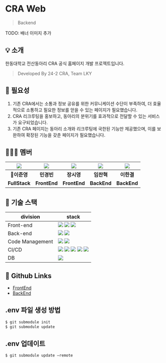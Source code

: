 # CRA Web

> Backend

TODO: 배너 이미지 추가

## 💡 소개
한동대학교 전산동아리 CRA 공식 홈페이지 개발 프로젝트입니다. 

> Developed By 24-2 CRA, Team LKY


## 📝 필요성
1. 기존 CRA에서는 소통과 정보 공유를 위한 커뮤니케이션 수단이 부족하여, 더 효율적으로 소통하고 필요한 정보를 얻을 수 있는 페이지가 필요했습니다.
2. CRA 리크루팅을 홍보하고, 동아리의 분위기를 효과적으로 전달할 수 있는 서비스가 요구되었습니다.
3. 기존 CRA 페이지는 동아리 소개와 리크루팅에 국한된 기능만 제공했으며, 이를 보완하여 확장된 기능을 갖춘 페이지가 필요했습니다.


## 🧑‍🤝‍🧑 멤버
| ![](https://github.com/juneyng.png) | ![](https://github.com/min06150315.png) | ![](https://github.com/CZEROJ.png) | ![](https://github.com//chanhk-im.png) | ![](https://github.com/leehan416.png) |
|:-----------------------------------:|:---------------------------------------:|:----------------------------------:|:--------------------------------------:|:-------------------------------------:|
|              **👑이준영**              |                 **민경빈**                 |              **장시영**               |                **임찬혁**                 |                **이한결**                |
|            **FullStack**            |              **FrontEnd**               |            **FrontEnd**            |              **BackEnd**               |              **BackEnd**              |.



## 🔧 기술 스택

| division        | stack                                                                                                                                                                                                                                                                                                                                                                                                                                                                                                                                                                     |
|-----------------|---------------------------------------------------------------------------------------------------------------------------------------------------------------------------------------------------------------------------------------------------------------------------------------------------------------------------------------------------------------------------------------------------------------------------------------------------------------------------------------------------------------------------------------------------------------------------|
| Front-end       | <img src="https://img.shields.io/badge/React-61DAFB?style=flat-square&logo=React&logoColor=black"> <img src="https://img.shields.io/badge/Vite-646CFF?style=flat-square&logo=vite&logoColor=white"> <img src="https://img.shields.io/badge/TypeScript-3178C6?style=flat-square&logo=typescript&logoColor=white">                                                                                                                                                                                                                                                          |
| Back-end        | <img src="https://img.shields.io/badge/Spring Boot-6DB33F?style=flat-square&logo=springboot&logoColor=white"> <img src="https://img.shields.io/badge/Spring Security-6DB33F?style=flat-square&logo=springsecurity&logoColor=white">                                                                                                                                                                                                                                                                                                                                       |
| Code Management | <img src="https://img.shields.io/badge/Git-F05032?style=flat-square&logo=git&logoColor=white"> <img src="https://img.shields.io/badge/GitHub-181717?style=flat-square&logo=github&logoColor=white">                                                                                                                                                                                                                                                                                                                                                                       |
| CI/CD           | <img src="https://img.shields.io/badge/Docker-%230db7ed.svg?style=flat-square&logo=docker&logoColor=white"> <img src="https://img.shields.io/badge/Github Actions-2088FF?style=flat-square&logo=githubactions&logoColor=white"> <img src="https://img.shields.io/badge/Amazon EC2-FF9900?style=flat-square&logo=amazonec2&logoColor=white"> <img src="https://img.shields.io/badge/Amazon RDS-527FFF.svg?style=flat-square&logo=amazonrds&logoColor=white"> <img src="https://img.shields.io/badge/Amazon S3-569A31.svg?style=flat-square&logo=amazons3&logoColor=white"> |
| DB              | <img src="https://img.shields.io/badge/MySQL-4479A1?style=flat-square&logo=mysql&logoColor=black">                                                                                                                                                                                                                                                                                                                                                                                                                                                                        |



## 🔗 Github Links
- [FrontEnd](https://github.com/LeeKyoungYoung/cra-web-frontend)
- [BackEnd](https://github.com/I-Taxi/server)


## .env 파일 생성 방법
``` bash
$ git submodule init
$ git submodule update
```

## .env 업데이트
``` bash
$ git submodule update —remote
```
